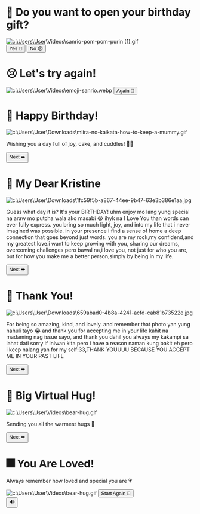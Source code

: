 <!DOCTYPE html>
<html lang="en">
<head>
  <meta charset="UTF-8" />
  <meta name="viewport" content="width=device-width, initial-scale=1.0" />
  <title>🎀 Cute Birthday Surprise</title>
  <link rel="stylesheet" href="style.css" />
</head>
<body>
  <!-- Slide 0: Do you want to open it? -->
  <div id="slide0" class="slide visible">
    <h1>💌 Do you want to open your birthday gift?</h1>
    <img src="c:\Users\User\Videos\sanrio-pom-pom-purin (1).gif" alt="c:\Users\User\Videos\sanrio-pom-pom-purin (1).gif" class="icon" />
    <div class="button-group">
      <button onclick="goToSlide('slide2')">Yes 💖</button>
      <button onclick="goToSlide('slide1')">No 😢</button>
    </div>
  </div>

  <!-- Slide 1: Let's try again -->
  <div id="slide1" class="slide hidden">
    <h1>😢 Let's try again!</h1>
    <img src="c:\Users\User\Videos\emoji-sanrio.webp" alt="c:\Users\User\Videos\emoji-sanrio.webp" class="icon" />
    <button onclick="goToSlide('slide0')">Again 🔁</button>
  </div>

  <!-- Slide 2: Happy Birthday -->
  <div id="slide2" class="slide hidden">
    <h1>🎉 Happy Birthday!</h1>
    <img src="c:\Users\User\Downloads\miira-no-kaikata-how-to-keep-a-mummy.gif" alt="c:\Users\User\Downloads\miira-no-kaikata-how-to-keep-a-mummy.gif" class="main-img" />
    <p>Wishing you a day full of joy, cake, and cuddles! 🎂✨</p>
    <button onclick="goToSlide('slide3')">Next ➡️</button>
  </div>

  <!-- Slide 3: Sweet Message -->
  <div id="slide3" class="slide hidden">
    <h1>💛 My Dear Kristine</h1>
    <img src="c:\Users\User\Downloads\1fc59f5b-a867-44ee-9b47-63e3b386e1aa.jpg" alt="c:\Users\User\Downloads\1fc59f5b-a867-44ee-9b47-63e3b386e1aa.jpg" class="main-img" />
    <p>Guess what day it is? It's your BIRTHDAY! uhm enjoy mo lang yung special na araw mo putcha wala ako masabi 😭 ihyk
      na
      I Love You than words can ever fully express. 
      you bring so much light, joy, and into my life that i never imagined was possible.
       in your presence i find a sense of home a deep connection that goes beyond just words.
       you are my rock,my confidend,and my greatest love.i want to keep growing with you, 
       sharing our dreams, overcoming challenges pero bawal na,i love you, not just for who you are, 
       but for how you make me a better person,simply by being in my life.</p>
    <button onclick="goToSlide('slide4')">Next ➡️</button>
  </div>

  <!-- Slide 4: Thank You -->
  <div id="slide4" class="slide hidden">
    <h1>🎀 Thank You!</h1>
    <img src="c:\Users\User\Downloads\659abad0-4b8a-4241-acfd-cab81b73522e.jpg" alt="c:\Users\User\Downloads\659abad0-4b8a-4241-acfd-cab81b73522e.jpg" class="main-img" />
    <p>For being so amazing, kind, and lovely. and remember that photo yan yung nahuli tayo 😭 
      and thank you for accepting me in your life kahit na madaming nag issue sayo, and thank you dahil
      you always my kakampi sa lahat dati sorry if iniwan kita pero i have a reason naman kung bakit eh
      pero i keep nalang yan for my self:33,THANK YOUUUU BECAUSE YOU ACCEPT ME IN YOUR PAST LIFE</p>
    <button onclick="goToSlide('slide5')">Next ➡️</button>
  </div>

  <!-- Slide 5: Hug -->
  <div id="slide5" class="slide hidden">
    <h1>🤗 Big Virtual Hug!</h1>
    <img src="c:\Users\User\Videos\bear-hug.gif" alt="c:\Users\User\Videos\bear-hug.gif" class="main-img" />
    <p>Sending you all the warmest hugs 💞</p>
    <button onclick="goToSlide('slide6')">Next ➡️</button>
  </div>

  <!-- Slide 6: Final Love -->
  <div id="slide6" class="slide hidden">
    <h1>🎆 You Are Loved!</h1>
    <p>Always remember how loved and special you are 💗</p>
    <img src="c:\Users\User\Videos\bear-hug.gif" alt="c:\Users\User\Videos\bear-hug.gif" class="main-img" />
    <button onclick="goToSlide('slide0')">Start Again 🔁</button>
  </div>

  <!-- Music and Scripts -->
  <audio id="bgMusic" autoplay loop>
    <source src="c:\Users\User\Downloads\Mac DeMarco  No Other Heart (Official Audio).mp3" type="audio/mpeg" />
  </audio>
  <button id="musicToggle">🔊</button>
  <canvas id="confetti-canvas"></canvas>

  <script src="script.js"></script>
  <script src="https://cdn.jsdelivr.net/npm/canvas-confetti@1.5.1/dist/confetti.browser.min.js"></script>
</body>
</html>

